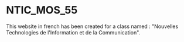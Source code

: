 # NTIC_MOS_55
This website in french has been created for a class named : "Nouvelles Technologies de l'Information et de la Communication". 
